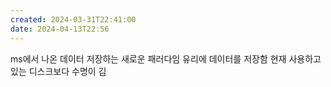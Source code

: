 ```yaml
---
created: 2024-03-31T22:41:00
date: 2024-04-13T22:56
---
```

ms에서 나온 데이터 저장하는 새로운 패러다임
유리에 데이터를 저장함
현재 사용하고있는 디스크보다 수명이 김